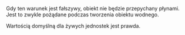 Gdy ten warunek jest fałszywy, obiekt nie będzie przepychany płynami. Jest to zwykle pożądane podczas tworzenia obiektu wodnego.

Wartością domyślną dla żywych jednostek jest prawda.